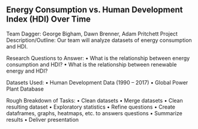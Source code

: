 ## Energy Consumption vs. Human Development Index (HDI) Over Time

Team Dagger: George Bigham, Dawn Brenner, Adam Pritchett
Project Description/Outline:
Our team will analyze datasets of energy consumption and HDI.

Research Questions to Answer:
•	What is the relationship between energy consumption and HDI?
•	What is the relationship between renewable energy and HDI?

Datasets Used:
•	Human Development Data (1990 – 2017)
•	Global Power Plant Database

Rough Breakdown of Tasks:
•	Clean datasets
•	Merge datasets
•	Clean resulting dataset
•	Exploratory statistics
•	Refine questions
•	Create dataframes, graphs, heatmaps, etc. to answers questions
•	Summarize results
•	Deliver presentation


